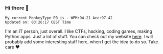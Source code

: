 ### Hi there 👋
<!-- PB START -->
```
My current MonkeyType PB is - WPM:94.21 Acc:97.42
Updated on: 03:26:17 CEST Time
```
<!-- PB END -->
I'm an IT person, just overall. I like CTFs, hacking, coding games, making Python apps. Just a lot of stuff.
You can check out my website [here](https://skill3472.github.io/).
I will probably add some interesting stuff here, when I get the idea to do so. Take care ❤️
